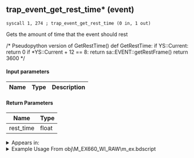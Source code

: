 ## trap_event_get_rest_time* (event)

`syscall 1, 274 ; trap_event_get_rest_time (0 in, 1 out)`

Gets the amount of time that the event should rest

/* Pseudopython version of GetRestTime()
def GetRestTime:
  if YS::Current:
    return 0
  if *YS::Current + 12 == 8:
    return sa::EVENT::getRestFrame()
  return 3600
*/

#### Input parameters
| Name | Type | Description
|------|------|------------


#### Return Parameters
| Name | Type
|------|-----
| rest_time   | float   


<details>
	<summary>Appears in:</summary>
| filename | Entity (obj)
|----------|-------------
| obj\M_EX660_WI_RAW\m_ex.bdscript       | ()          
| obj\M_EX760_NM_RAW\m_ex.bdscript       | ()          
| obj\M_EX770_TR_RAW\m_ex.bdscript       | ()          
| obj\N_HB040_BTL\n_hb.bdscript       | ((N) Stitch (BTL) (HB))          

</details>

<details>
	<summary>Example Usage From obj\M_EX660_WI_RAW\m_ex.bdscript</summary>
```plaintext
L2592:
 syscall 1, 274 ; trap_event_get_rest_time (0 in, 1 out)
 pushFromFSp 4
 subf 
 supzf 
 jz L2603
 halt 
 jmp L2592
```
</details>


